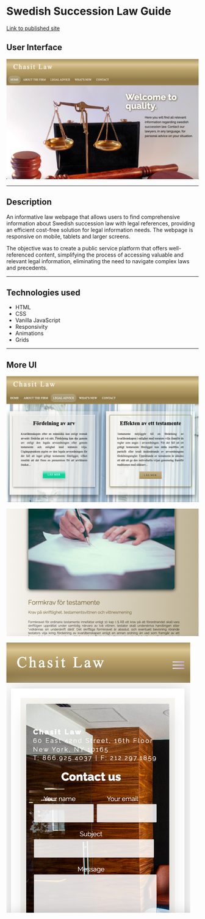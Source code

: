 
# Swedish Succession Law Guide
 
[Link to published site](https://annaaxelsson051.github.io/Swedish-Succession-Law-Guide/)

## User Interface

![User Interface](user-interface.png)

---

## Description

An informative law webpage that allows users to find comprehensive information about Swedish succession law with legal references, providing an efficient cost-free solution for legal information needs. The webpage is responsive on mobile, tablets and larger screens. 

The objective was to create a public service platform that offers well-referenced content, simplifying the process of accessing valuable and relevant legal information, eliminating the need to navigate complex laws and precedents.

---

## Technologies used

- HTML
- CSS
- Vanilla JavaScript
- Responsivity
- Animations
- Grids

---

## More UI

![User Interface](user-interface2.png)

![User Interface](user-interface3.png)

![User Interface](user-interface4.png)
